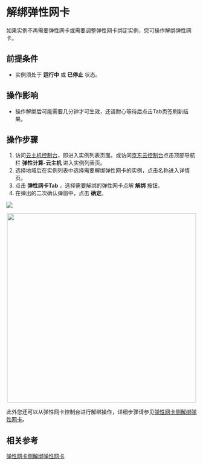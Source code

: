 # 解绑弹性网卡

如果实例不再需要弹性网卡或需要调整弹性网卡绑定实例，您可操作解绑弹性网卡。

## 前提条件

* 实例须处于 **运行中** 或 **已停止** 状态。

## 操作影响

* 操作解绑后可能需要几分钟才可生效，还请耐心等待后点击Tab页签刷新结果。

## 操作步骤

1. 访问[云主机控制台](https://cns-console.jdcloud.com/host/compute/list)，即进入实例列表页面。或访问[京东云控制台](https://console.jdcloud.com)点击顶部导航栏 **弹性计算-云主机** 进入实例列表页。
2. 选择地域后在实例列表中选择需要解绑弹性网卡的实例，点击名称进入详情页。
3. 点击 **弹性网卡Tab** ，选择需要解绑的弹性网卡点解 **解绑** 按钮。
4. 在弹出的二次确认弹窗中，点击 **确定**。
		
![](https://img1.jcloudcs.com/cn/image/vm/detach-eni1.png)

<div align="center"><img src="https://img1.jcloudcs.com/cn/image/vm/detach-eni2.png" width="500"></div>

此外您还可以从弹性网卡控制台进行解绑操作，详细步骤请参见[弹性网卡侧解绑弹性网卡](../../../../Networking/Elastic-Network-Interface/Operation-Guide/Elastic-Network-Interface-Management/Disassociate-Elastic-Network-Interface.md)。

## 相关参考
[弹性网卡侧解绑弹性网卡](../../../../Networking/Elastic-Network-Interface/Operation-Guide/Elastic-Network-Interface-Management/Disassociate-Elastic-Network-Interface.md)
